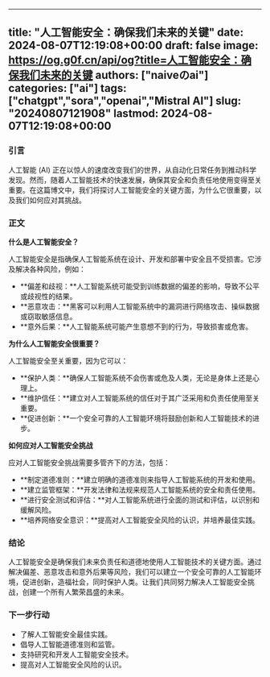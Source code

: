 
---
title: "人工智能安全：确保我们未来的关键"
date: 2024-08-07T12:19:08+00:00
draft: false
image: https://og.g0f.cn/api/og?title=人工智能安全：确保我们未来的关键
authors: ["naiveのai"]
categories: ["ai"]
tags: ["chatgpt","sora","openai","Mistral AI"]
slug: "20240807121908"
lastmod: 2024-08-07T12:19:08+00:00
---
### 引言

人工智能 (AI) 正在以惊人的速度改变我们的世界，从自动化日常任务到推动科学发现。然而，随着人工智能技术的快速发展，确保其安全和负责任地使用变得至关重要。在这篇博文中，我们将探讨人工智能安全的关键方面，为什么它很重要，以及我们如何应对其挑战。

### 正文

**什么是人工智能安全？**

人工智能安全是指确保人工智能系统在设计、开发和部署中安全且不受损害。它涉及解决各种风险，例如：

* **偏差和歧视：**人工智能系统可能受到训练数据的偏差的影响，导致不公平或歧视性的结果。
* **恶意攻击：**黑客可以利用人工智能系统中的漏洞进行网络攻击、操纵数据或窃取敏感信息。
* **意外后果：**人工智能系统可能产生意想不到的行为，导致损害或危害。

**为什么人工智能安全很重要？**

人工智能安全至关重要，因为它可以：

* **保护人类：**确保人工智能系统不会伤害或危及人类，无论是身体上还是心理上。
* **维护信任：**建立对人工智能系统的信任对于其广泛采用和负责任使用至关重要。
* **促进创新：**一个安全可靠的人工智能环境将鼓励创新和人工智能技术的进步。

**如何应对人工智能安全挑战**

应对人工智能安全挑战需要多管齐下的方法，包括：

* **制定道德准则：**建立明确的道德准则来指导人工智能系统的开发和使用。
* **建立监管框架：**开发法律和法规来规范人工智能系统的安全和责任使用。
* **进行安全测试和评估：**对人工智能系统进行全面的测试和评估，以识别和缓解风险。
* **培养网络安全意识：**提高对人工智能安全风险的认识，并培养最佳实践。

### 结论

人工智能安全是确保我们未来负责任和道德地使用人工智能技术的关键方面。通过解决偏差、恶意攻击和意外后果等风险，我们可以建立一个安全可靠的人工智能环境，促进创新，造福社会，同时保护人类。让我们共同努力解决人工智能安全挑战，创建一个所有人繁荣昌盛的未来。

### 下一步行动

* 了解人工智能安全最佳实践。
* 倡导人工智能道德准则和监管。
* 支持研究和开发人工智能安全技术。
* 提高对人工智能安全风险的认识。
